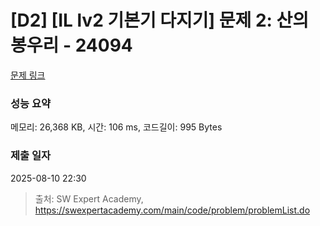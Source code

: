 # [D2] [IL lv2 기본기 다지기] 문제 2: 산의 봉우리 - 24094 

[문제 링크](https://swexpertacademy.com/main/code/problem/problemDetail.do?contestProbId=AZWF3T-6jpXHBIPl) 

### 성능 요약

메모리: 26,368 KB, 시간: 106 ms, 코드길이: 995 Bytes

### 제출 일자

2025-08-10 22:30



> 출처: SW Expert Academy, https://swexpertacademy.com/main/code/problem/problemList.do